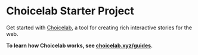 # Choicelab Starter Project

Get started with [Choicelab](https://choicelab.xyz), a tool for creating rich interactive stories for the web.

**To learn how Choicelab works, see [choicelab.xyz/guides](https://choicelab.xyz/guides/).**

